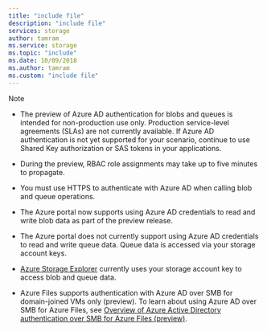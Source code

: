 ```yaml
---
title: "include file"
description: "include file"
services: storage
author: tamram
ms.service: storage
ms.topic: "include"
ms.date: 10/09/2018
ms.author: tamram
ms.custom: "include file"
---
```


> [!NOTE]
> - The preview of Azure AD authentication for blobs and queues is intended for non-production use only. Production service-level agreements (SLAs) are not currently available. If Azure AD authentication is not yet supported for your scenario, continue to use Shared Key authorization or SAS tokens in your applications.
>
> - During the preview, RBAC role assignments may take up to five minutes to propagate.
>
> - You must use HTTPS to authenticate with Azure AD when calling blob and queue operations.
>
> - The Azure portal now supports using Azure AD credentials to read and write blob data as part of the preview release.
> 
> - The Azure portal does not currently support using Azure AD credentials to read and write queue data. Queue data is accessed via your storage account keys.
>
> - [Azure Storage Explorer](https://azure.microsoft.com/features/storage-explorer/) currently uses your storage account key to access blob and queue data.
>
> - Azure Files supports authentication with Azure AD over SMB for domain-joined VMs only (preview). To learn about using Azure AD over SMB for Azure Files, see [Overview of Azure Active Directory authentication over SMB for Azure Files (preview)](../files/storage-files-active-directory-overview.md).



